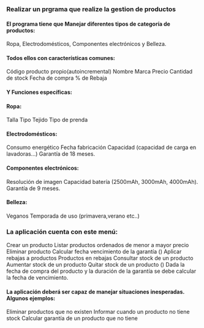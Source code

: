 ### Realizar un prgrama que realize la gestion de productos

#### El programa tiene que Manejar diferentes tipos de categoría de productos:

Ropa, Electrodomésticos, Componentes electrónicos y Belleza.

#### Todos ellos con características comunes:
Código producto propio(autoincremental)
Nombre
Marca
Precio
Cantidad de stock
Fecha de compra
% de Rebaja

#### Y Funciones  específicas:

#### Ropa:
Talla
Tipo Tejido
Tipo de prenda

#### Electrodomésticos:

Consumo energético
Fecha fabricación
Capacidad (capacidad de carga en lavadoras...)
Garantía de 18 meses.

#### Componentes electrónicos:

Resolución de imagen
Capacidad batería (2500mAh, 3000mAh, 4000mAh).
Garantía de 9 meses.

#### Belleza:
Veganos
Temporada de uso (primavera,verano etc..)

### La aplicación cuenta con este menú:

Crear un producto
Listar productos ordenados de menor a mayor precio
Eliminar producto
Calcular fecha vencimiento de la garantía ()
Aplicar rebajas a productos
Productos en rebajas
Consultar stock de un producto
Aumentar stock de un producto
Quitar stock de un producto
() Dada la fecha de compra del producto y la duración de la garantía se debe calcular la fecha
de vencimiento.

#### La aplicación deberá ser capaz de manejar situaciones inesperadas. Algunos ejemplos:
Eliminar productos que no existen
Informar cuando un producto no tiene stock
Calcular garantía de un producto que no tiene
